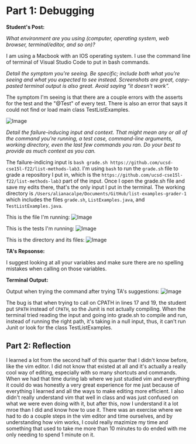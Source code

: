 # Part 1: Debugging

**Student's Post:**

*What environment are you using (computer, operating system, web browser, terminal/editor, and so on)?*

I am using a Macbook with an IOS operating system. I use the command line of terminal of Visual Studio Code to put in bash commands.


*Detail the symptom you're seeing. Be specific; include both what you're seeing and what you expected to see instead. Screenshots are great, copy-pasted terminal output is also great. Avoid saying “it doesn't work”.*

The symptom I'm seeing is that there are a couple errors with the asserts for the test and the "@Test" of every test. There is also an error that says it could not find or load main class TestListExamples.

![Image](Screenshot%202023-06-05%20at%203.30.26%20PM.png)


*Detail the failure-inducing input and context. That might mean any or all of the command you're running, a test case, command-line arguments, working directory, even the last few commands you ran. Do your best to provide as much context as you can.*

The failure-indicing input is `bash grade.sh https://github.com/ucsd-cse15l-f22/list-methods-lab3`. I'm using `bash` to run the `grade.sh` file to grade a repository I put in, which is the `https://github.com/ucsd-cse15l-f22/list-methods-lab3` part of the input.
Once I open the grade.sh file and save my edits there, that's the only input I put in the terminal.
The working directory is `/Users/alianacalpe/Documents/GitHub/list-examples-grader-1` which includes the files `grade.sh`, `ListExamples.java`, and `TestListExamples.java`.

This is the file I'm running: 
![Image](Screenshot%202023-06-05%20at%203.31.50%20PM.png)

This is the tests I'm running: 
![Image](Screenshot%202023-06-05%20at%203.34.09%20PM.png)

This is the directory and its files: 
![Image](Screenshot%202023-06-05%20at%203.37.37%20PM.png)


**TA's Repsonse:**

I suggest looking at all your variables and make sure there are no spelling mistakes when calling on those variables.


**Terminal Output:**

Output when trying the command after trying TA's suggestions: ![Image](Screenshot%202023-06-05%20at%203.43.22%20PM.png)

The bug is that when trying to call on CPATH in lines 17 and 19, the student put `SPATH` instead of `CPATH`, so the Junit is not actually compiling.
When the terminal tried reading the input and going into grade.sh to compile and run, instead of running the right path, it's taking in a null input, thus, it can't run Junit or look for the class TestListExamples.


## Part 2: Reflection

I learned a lot from the second half of this quarter that I didn't know before, like the vim editor. I did not know that existed at all and it's actually a really cool way of editing, especially with so many shortcuts and commands.
When we had that time during lab where we just studied vim and everything it could do was honestly a very great experience for me just because of everything I learned and all the ways to make editing more efficient. 
I also didn't really understand vim that well in class and was just confused on what we were even doing with it, but after this, now I understand it a lot mroe than I did and know how to use it.
There was an exercise where we had to do a couple steps in the vim editor and time ourselves, and by understanding how vim works, I could really mazimize my time and something that used to take me more than 10 minutes to do ended with me only needing to spend 1 minute on it.


